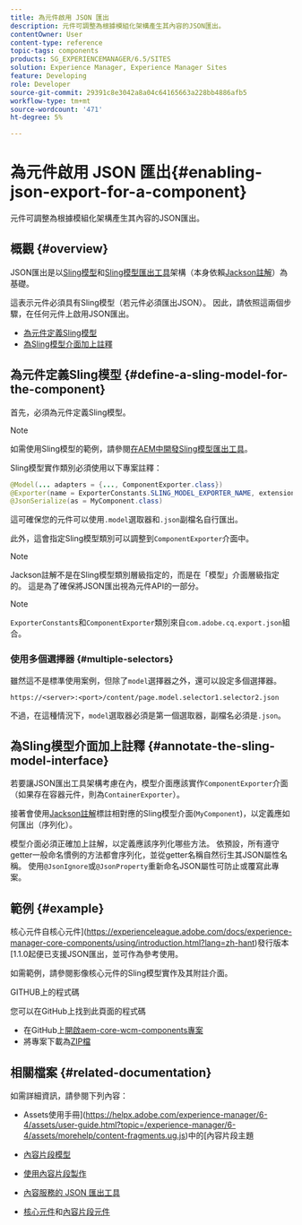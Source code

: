 ```yaml
---
title: 為元件啟用 JSON 匯出
description: 元件可調整為根據模組化架構產生其內容的JSON匯出。
contentOwner: User
content-type: reference
topic-tags: components
products: SG_EXPERIENCEMANAGER/6.5/SITES
solution: Experience Manager, Experience Manager Sites
feature: Developing
role: Developer
source-git-commit: 29391c8e3042a8a04c64165663a228bb4886afb5
workflow-type: tm+mt
source-wordcount: '471'
ht-degree: 5%

---
```


# 為元件啟用 JSON 匯出{#enabling-json-export-for-a-component}

元件可調整為根據模組化架構產生其內容的JSON匯出。

## 概觀 {#overview}

JSON匯出是以[Sling模型](https://sling.apache.org/documentation/bundles/models.html)和[Sling模型匯出工具](https://sling.apache.org/documentation/bundles/models.html#exporter-framework-since-130)架構（本身依賴[Jackson註解](https://github.com/FasterXML/jackson-annotations/wiki/Jackson-Annotations)）為基礎。

這表示元件必須具有Sling模型（若元件必須匯出JSON）。 因此，請依照這兩個步驟，在任何元件上啟用JSON匯出。

* [為元件定義Sling模型](/help/sites-developing/json-exporter-components.md#define-a-sling-model-for-the-component)
* [為Sling模型介面加上註釋](#annotate-the-sling-model-interface)

## 為元件定義Sling模型 {#define-a-sling-model-for-the-component}

首先，必須為元件定義Sling模型。

>[!NOTE]
>
>如需使用Sling模型的範例，請參閱[在AEM中開發Sling模型匯出工具](https://experienceleague.adobe.com/docs/experience-manager-learn/foundation/development/develop-sling-model-exporter.html)。

Sling模型實作類別必須使用以下專案註釋：

```java
@Model(... adapters = {..., ComponentExporter.class})
@Exporter(name = ExporterConstants.SLING_MODEL_EXPORTER_NAME, extensions = ExporterConstants.SLING_MODEL_EXTENSION)
@JsonSerialize(as = MyComponent.class)
```

這可確保您的元件可以使用`.model`選取器和`.json`副檔名自行匯出。

此外，這會指定Sling模型類別可以調整到`ComponentExporter`介面中。

>[!NOTE]
>
>Jackson註解不是在Sling模型類別層級指定的，而是在「模型」介面層級指定的。 這是為了確保將JSON匯出視為元件API的一部分。

>[!NOTE]
>
>`ExporterConstants`和`ComponentExporter`類別來自`com.adobe.cq.export.json`組合。

### 使用多個選擇器 {#multiple-selectors}

雖然這不是標準使用案例，但除了`model`選擇器之外，還可以設定多個選擇器。

```
https://<server>:<port>/content/page.model.selector1.selector2.json
```

不過，在這種情況下，`model`選取器必須是第一個選取器，副檔名必須是`.json`。

## 為Sling模型介面加上註釋 {#annotate-the-sling-model-interface}

若要讓JSON匯出工具架構考慮在內，模型介面應該實作`ComponentExporter`介面（如果存在容器元件，則為`ContainerExporter`）。

接著會使用[Jackson註解](https://github.com/FasterXML/jackson-annotations/wiki/Jackson-Annotations)標註相對應的Sling模型介面(`MyComponent`)，以定義應如何匯出（序列化）。

模型介面必須正確加上註解，以定義應該序列化哪些方法。 依預設，所有遵守getter一般命名慣例的方法都會序列化，並從getter名稱自然衍生其JSON屬性名稱。 使用`@JsonIgnore`或`@JsonProperty`重新命名JSON屬性可防止或覆寫此專案。

## 範例 {#example}

核心元件自核心元件](https://experienceleague.adobe.com/docs/experience-manager-core-components/using/introduction.html?lang=zh-hant)發行版本[1.1.0起便已支援JSON匯出，並可作為參考使用。

如需範例，請參閱影像核心元件的Sling模型實作及其附註介面。

GITHUB上的程式碼

您可以在GitHub上找到此頁面的程式碼

* 在GitHub上[開啟aem-core-wcm-components專案](https://github.com/Adobe-Marketing-Cloud/aem-core-wcm-components)
* 將專案下載為[ZIP檔](https://github.com/Adobe-Marketing-Cloud/aem-core-wcm-components/archive/master.zip)

## 相關檔案 {#related-documentation}

如需詳細資訊，請參閱下列內容：

* Assets使用手冊](https://helpx.adobe.com/experience-manager/6-4/assets/user-guide.html?topic=/experience-manager/6-4/assets/morehelp/content-fragments.ug.js)中的[內容片段主題

* [內容片段模型](/help/assets/content-fragments/content-fragments-models.md)
* [使用內容片段製作](/help/sites-authoring/content-fragments.md)
* [內容服務的 JSON 匯出工具](/help/sites-developing/json-exporter.md)
* [核心元件](https://experienceleague.adobe.com/docs/experience-manager-core-components/using/introduction.html?lang=zh-hant)和[內容片段元件](https://helpx.adobe.com/experience-manager/core-components/using/content-fragment-component.html)
